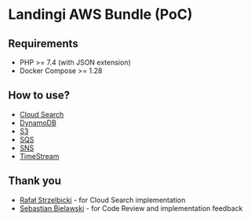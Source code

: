 # Landingi AWS Bundle (PoC) 

## Requirements

- PHP >= 7.4 (with JSON extension)
- Docker Compose >= 1.28

## How to use?

* [Cloud Search](docs/cloud-search.md)
* [DynamoDB](docs/dynamodb.md)
* [S3](docs/s3.md)
* [SQS](docs/sqs.md)
* [SNS](docs/sns.md)
* [TimeStream](docs/timestream.md)

## Thank you

* [Rafał Strzelbicki](https://github.com/rafal-strzelbicki) - for Cloud Search implementation
* [Sebastian Bielawski](https://github.com/BastekBielawski) - for Code Review and implementation feedback
